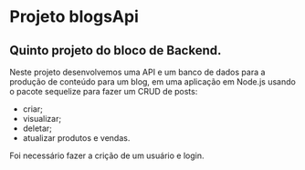 # Projeto blogsApi

## Quinto projeto do bloco de Backend.

Neste projeto desenvolvemos uma API e um banco de dados para a produção de conteúdo para um blog, em uma aplicação em Node.js usando o pacote sequelize para fazer um CRUD de posts:

* criar;
* visualizar;
* deletar;
* atualizar produtos e vendas. 

Foi necessário fazer a crição de um usuário e login.
